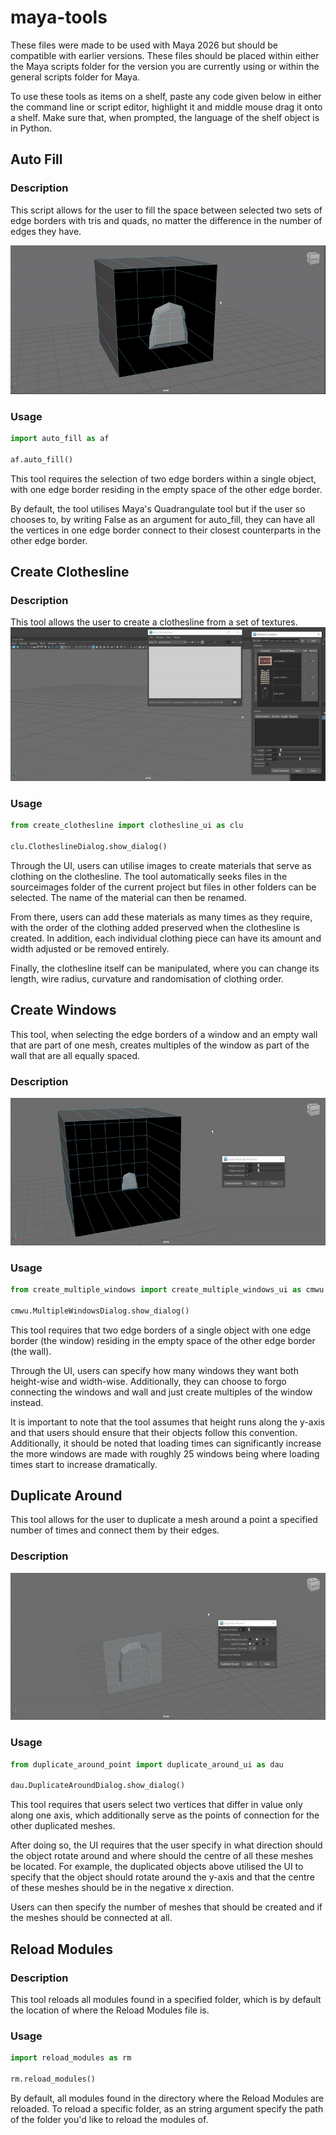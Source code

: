 # maya-tools

These files were made to be used with Maya 2026 but should be compatible with earlier versions.
These files should be placed within either the Maya scripts folder for the version you are currently using or within the general scripts folder for Maya.

To use these tools as items on a shelf, paste any code given below in either the command line or script editor, highlight it and middle mouse drag it onto a shelf. Make sure that, when prompted, the language of the shelf object is in Python.

## Auto Fill

### Description

This script allows for the user to fill the space between selected two sets of edge borders with tris and quads, no matter the difference in the number of edges they have.

![Auto Fill](assets/auto_fill.gif)

### Usage

```python
import auto_fill as af

af.auto_fill()
```

This tool requires the selection of two edge borders within a single object, with one edge border residing in the empty space of the other edge border.

By default, the tool utilises Maya's Quadrangulate tool but if the user so chooses to, by writing False as an argument for auto_fill, they can have all the vertices in one edge border connect to their closest counterparts in the other edge border.

## Create Clothesline

### Description

This tool allows the user to create a clothesline from a set of textures.
![Create Clothesline](assets/create_clothesline.gif)

### Usage

```python
from create_clothesline import clothesline_ui as clu

clu.ClotheslineDialog.show_dialog()
```

Through the UI, users can utilise images to create materials that serve as clothing on the clothesline. The tool automatically seeks files in the sourceimages folder of the current project but files in other folders can be selected. The name of the material can then be renamed.

From there, users can add these materials as many times as they require, with the order of the clothing added preserved when the clothesline is created. In addition, each individual clothing piece can have its amount and width adjusted or be removed entirely.

Finally, the clothesline itself can be manipulated, where you can change its length, wire radius, curvature and randomisation of clothing order.

## Create Windows

This tool, when selecting the edge borders of a window and an empty wall that are part of one mesh, creates multiples of the window as part of the wall that are all equally spaced.

### Description

![Create Windows](assets/create_windows.gif)

### Usage

```python
from create_multiple_windows import create_multiple_windows_ui as cmwu

cmwu.MultipleWindowsDialog.show_dialog()
```

This tool requires that two edge borders of a single object with one edge border (the window) residing in the empty space of the other edge border (the wall).

Through the UI, users can specify how many windows they want both height-wise and width-wise. Additionally, they can choose to forgo connecting the windows and wall and just create multiples of the window instead.

It is important to note that the tool assumes that height runs along the y-axis and that users should ensure that their objects follow this convention. Additionally, it should be noted that loading times can significantly increase the more windows are made with roughly 25 windows being where loading times start to increase dramatically.

## Duplicate Around

This tool allows for the user to duplicate a mesh around a point a specified number of times and connect them by their edges.

### Description

![Duplicate Around](assets/duplicate_around.gif)

### Usage

```python
from duplicate_around_point import duplicate_around_ui as dau

dau.DuplicateAroundDialog.show_dialog()
```

This tool requires that users select two vertices that differ in value only along one axis, which additionally serve as the points of connection for the other duplicated meshes.

After doing so, the UI requires that the user specify in what direction should the object rotate around and where should the centre of all these meshes be located. For example, the duplicated objects above utilised the UI to specify that the object should rotate around the y-axis and that the centre of these meshes should be in the negative x direction.

Users can then specify the number of meshes that should be created and if the meshes should be connected at all.

## Reload Modules

### Description

This tool reloads all modules found in a specified folder, which is by default the location of where the Reload Modules file is.

### Usage

```python
import reload_modules as rm

rm.reload_modules()
```

By default, all modules found in the directory where the Reload Modules are reloaded. To reload a specific folder, as an string argument specify the path of the folder you'd like to reload the modules of.
